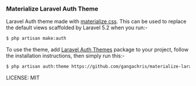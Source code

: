 ### Materialize Laravel Auth Theme
Laravel Auth theme made with [materialize css](http://materializecss.com/). This can be used to replace the default views scaffolded by Laravel 5.2 when you run:-
```bash
$ php artisan make:auth
```

To use the theme, add [Laravel Auth Themes](https://github.com/gangachris/laravel-auth-themes) package to your project, follow the installation instructions, then simply run this:-

```bash
$ php artisan auth:theme https://github.com/gangachris/materialize-laravel-auth-theme.git
```
 LICENSE: MIT
